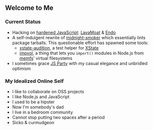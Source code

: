 ## Welcome to Me

### Current Status

- Hacking on [hardened JavaScript](https://hardenedjs.org): [LavaMoat](/LavaMoat/LavaMoat) & [Endo](/endojs/endo)
- A self-indulgent rewrite of [midnight-smoker](/boneskull/midnight-smoker) which essentially lints package tarballs. This questionable effort has spawned some tools:
  - [xstate-audition](/boneskull/xstate-audition), a test helper for [XState](/statelyai/xstate)
  - [impvol](/boneskull/impvol), a thing that lets you `import()` modules in Node.js from [memfs](streamich/memfs)' virtual filesystems
- I sometimes grace [JS Party](https://jsparty.fm) with my casual elegance and unbridled optimism

### My Idealized Online Self

- I like to collaborate on OSS projects
- I like Node.js and JavaScript
- I used to be a hipster
- Now I'm somebody's dad
- I live in a bedroom community
- Cannot stop putting two spaces after a period
- Sicko & curmudgeon
